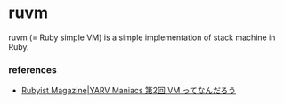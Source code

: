 # ruvm

ruvm (= Ruby simple VM) is a simple implementation of stack machine in Ruby.

### references

- [Rubyist Magazine|YARV Maniacs 第2回 VM ってなんだろう](http://magazine.rubyist.net/?0007-YarvManiacs)
